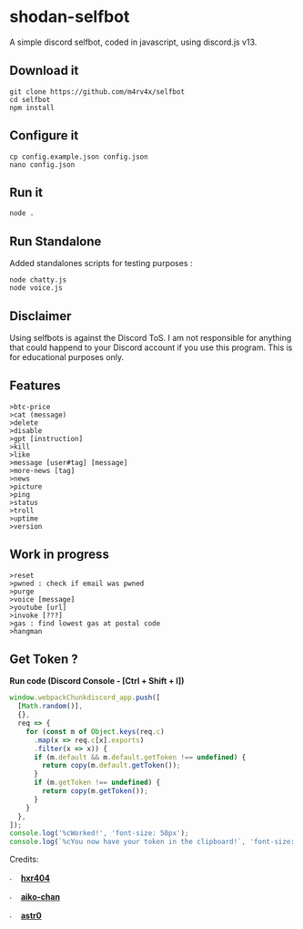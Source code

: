 
# shodan-selfbot
A simple discord selfbot, coded in javascript, using discord.js v13.

## Download it
```
git clone https://github.com/m4rv4x/selfbot
cd selfbot
npm install
```
## Configure it
```
cp config.example.json config.json
nano config.json
```
## Run it
```
node .
```

## Run Standalone
Added standalones scripts for testing purposes : 

```
node chatty.js
node voice.js
```

## Disclaimer
Using selfbots is against the Discord ToS. I am not responsible for anything that could happend to your Discord account if you use this program. This is for educational purposes only.

## Features
```
>btc-price
>cat (message)
>delete
>disable
>gpt [instruction]
>kill
>like
>message [user#tag] [message]
>more-news [tag]
>news
>picture
>ping
>status
>troll
>uptime
>version
```


## Work in progress
```
>reset
>pwned : check if email was pwned
>purge
>voice [message]
>youtube [url]
>invoke [???]
>gas : find lowest gas at postal code
>hangman
```

## Get Token ?

<strong>Run code (Discord Console - [Ctrl + Shift + I])</strong>

```js
window.webpackChunkdiscord_app.push([
  [Math.random()],
  {},
  req => {
    for (const m of Object.keys(req.c)
      .map(x => req.c[x].exports)
      .filter(x => x)) {
      if (m.default && m.default.getToken !== undefined) {
        return copy(m.default.getToken());
      }
      if (m.getToken !== undefined) {
        return copy(m.getToken());
      }
    }
  },
]);
console.log('%cWorked!', 'font-size: 50px');
console.log(`%cYou now have your token in the clipboard!`, 'font-size: 16px');
```

Credits:

 <img src="https://cdn.discordapp.com/emojis/889092230063734795.png" alt="." width="16" height="16"/> [<strong>hxr404</strong>](https://github.com/hxr404/Discord-Console-hacks)

<img src="https://cdn.discordapp.com/emojis/889092230063734795.png" alt="." width="16" height="16"/> [<strong>aiko-chan</strong>](https://github.com/aiko-chan-ai/discord.js-selfbot-v13)

<img src="https://cdn.discordapp.com/emojis/889092230063734795.png" alt="." width="16" height="16"/> [<strong>astr0</strong>](https://github.com/astr0-tutorials/astr0-v2/tree/main)